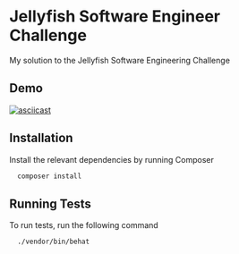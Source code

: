 
# Jellyfish Software Engineer Challenge

My solution to the Jellyfish Software Engineering Challenge


## Demo

[![asciicast](https://asciinema.org/a/HmEfGCrdXaOjmZNPIfpXF1LCn.png)](https://asciinema.org/a/HmEfGCrdXaOjmZNPIfpXF1LCn)



## Installation

Install the relevant dependencies by running Composer

```bash
  composer install
```

## Running Tests

To run tests, run the following command

```bash
  ./vendor/bin/behat
```
